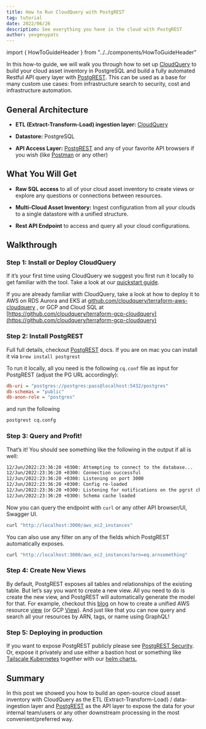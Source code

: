 ```yaml
---
title: How to Run CloudQuery with PostgREST
tag: tutorial
date: 2022/06/26
description: See everything you have in the cloud with PostgREST
author: yevgenypats
---
```


import { HowToGuideHeader } from "../../components/HowToGuideHeader"

<HowToGuideHeader/>

In this how-to guide, we will walk you through how to set up [CloudQuery](https://github.com/cloudquery/cloudquery) to build your cloud asset inventory in PostgreSQL and build a fully automated Restful API query layer with [PostgREST](https://postgrest.org/en/stable/). This can be used as a base for many custom use cases: from infrastructure search to security, cost and infrastructure automation.

## General Architecture

- **ETL (Extract-Transform-Load) ingestion layer:** [CloudQuery](https://github.com/cloudquery/cloudquery)

- **Datastore:** PostgreSQL

- **API Access Layer:** [PostgREST](https://postgrest.org/en/stable/) and any of your favorite API browsers if you wish (like [Postman](https://www.postman.com/downloads/?utm_source=postman-home) or any other)

## What You Will Get

- **Raw SQL access** to all of your cloud asset inventory to create views or explore any questions or connections between resources.

- **Multi-Cloud Asset Inventory:** Ingest configuration from all your clouds to a single datastore with a unified structure.

- **Rest API Endpoint** to access and query all your cloud configurations.

## Walkthrough

### Step 1: **Install or Deploy CloudQuery**

If it’s your first time using CloudQuery we suggest you first run it locally to get familiar with the tool. Take a look at our [quickstart guide](/docs/quickstart).

If you are already familiar with CloudQuery, take a look at how to deploy it to AWS on RDS Aurora and EKS at [github.com/cloudquery/terraform-aws-cloudquery](https://github.com/cloudquery/terraform-aws-cloudquery) , or GCP and Cloud SQL at [https://github.com/cloudquery/terraform-gcp-cloudquery](https://github.com/cloudquery/terraform-gcp-cloudquery)

### Step 2: Install PostgREST

Full full details, checkout [PostgREST](https://postgrest.org/en/stable/tutorials/tut0.html) docs. If you are on mac you can install it via `brew install postgrest`

To run it locally, all you need is the following `cq.conf` file as input for PostgREST (adjust the PG URL accordingly):

```ini
db-uri = "postgres://postgres:pass@localhost:5432/postgres"
db-schemas = "public"
db-anon-role = "postgres"
```

and run the following

```bash
postgrest cq.confg
```

### Step 3: Query and Profit!

That’s it! You should see something like the following in the output if all is well:

```bash
12/Jun/2022:23:36:20 +0300: Attempting to connect to the database...
12/Jun/2022:23:36:20 +0300: Connection successful
12/Jun/2022:23:36:20 +0300: Listening on port 3000
12/Jun/2022:23:36:20 +0300: Config re-loaded
12/Jun/2022:23:36:20 +0300: Listening for notifications on the pgrst channel
12/Jun/2022:23:36:20 +0300: Schema cache loaded
```

Now you can query the endpoint with `curl` or any other API browser/UI, Swagger UI.

```bash
curl "http://localhost:3000/aws_ec2_instances"
```

You can also use any filter on any of the fields which PostgREST automatically exposes.

```bash
curl "http://localhost:3000/aws_ec2_instances?arn=eq.arnsomething"
```

### Step 4: Create New Views

By default, PostgREST exposes all tables and relationships of the existing table. But let’s say you want to create a new view. All you need to do is create the new view, and PostgREST will automatically generate the model for that. For example, checkout this [blog](https://www.cloudquery.io/blog/aws-resources-view) on how to create a unified AWS resource [view](https://github.com/cloudquery/cq-provider-aws/tree/main/views) (or GCP [View](https://github.com/cloudquery/cloudquery/tree/main/plugins/source/gcp/views)). And just like that you can now query and search all your resources by ARN, tags, or name using GraphQL!

### Step 5: Deploying in production

If you want to expose PostgREST publicly please see [PostgREST Security](https://postgrest.org/en/stable/auth.html). Or, expose it privately and use either a bastion host or something like [Tailscale Kubernetes](https://tailscale.com/kb/1185/kubernetes/) together with our [helm charts.](https://github.com/cloudquery/helm-charts)

## Summary

In this post we showed you how to build an open-source cloud asset inventory with CloudQuery as the ETL (Extract-Transform-Load) / data-ingestion layer and [PostgREST](https://postgrest.org/) as the API layer to expose the data for your internal team/users or any other downstream processing in the most convenient/preferred way.
